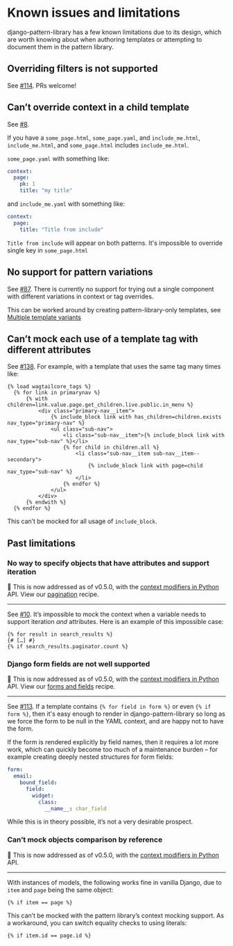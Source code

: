# Known issues and limitations

django-pattern-library has a few known limitations due to its design, which are worth knowing about when authoring templates or attempting to document them in the pattern library.

## Overriding filters is not supported

See [#114](https://github.com/torchbox/django-pattern-library/issues/114). PRs welcome!

## Can’t override context in a child template

See [#8](https://github.com/torchbox/django-pattern-library/issues/8).

If you have a `some_page.html`, `some_page.yaml`, and `include_me.html`, `include_me.html`, and `some_page.html` includes `include_me.html`.

`some_page.yaml` with something like:

```yaml
context:
  page:
    pk: 1
    title: "my title"
```

and `include_me.yaml` with something like:

```yaml
context:
  page:
    title: "Title from include"
```

`Title from include` will appear on both patterns. It's impossible to override single key in `some_page.html`

## No support for pattern variations

See [#87](https://github.com/torchbox/django-pattern-library/issues/87). There is currently no support for trying out a single component with different variations in context or tag overrides.

This can be worked around by creating pattern-library-only templates, see [Multiple template variants](../guides/multiple-variants.md)

## Can’t mock each use of a template tag with different attributes

See [#138](https://github.com/torchbox/django-pattern-library/issues/138). For example, with a template that uses the same tag many times like:

```django
{% load wagtailcore_tags %}
  {% for link in primarynav %}
      {% with children=link.value.page.get_children.live.public.in_menu %}
          <div class="primary-nav__item">
              {% include_block link with has_children=children.exists nav_type="primary-nav" %}
              <ul class="sub-nav">
                  <li class="sub-nav__item">{% include_block link with nav_type="sub-nav" %}</li>
                  {% for child in children.all %}
                      <li class="sub-nav__item sub-nav__item--secondary">
                          {% include_block link with page=child nav_type="sub-nav" %}
                      </li>
                  {% endfor %}
              </ul>
          </div>
      {% endwith %}
  {% endfor %}
```

This can’t be mocked for all usage of `include_block`.

## Past limitations

### No way to specify objects that have attributes and support iteration

🎉 This is now addressed as of v0.5.0, with the [context modifiers in Python](../guides/defining-template-context.md#modifying-template-contexts-with-python) API. View our [pagination](../recipes/pagination.md) recipe.

---

See [#10](https://github.com/torchbox/django-pattern-library/issues/10). It’s impossible to mock the context when a variable needs to support iteration _and_ attributes. Here is an example of this impossible case:

```django
{% for result in search_results %}
{# […] #}
{% if search_results.paginator.count %}
```

### Django form fields are not well supported

🎉 This is now addressed as of v0.5.0, with the [context modifiers in Python](../guides/defining-template-context.md#modifying-template-contexts-with-python) API. View our [forms and fields](../recipes/forms-and-fields.md) recipe.

---

See [#113](https://github.com/torchbox/django-pattern-library/issues/113). If a template contains `{% for field in form %}` or even `{% if form %}`, then it's easy enough to render in django-pattern-library so long as we force the form to be null in the YAML context, and are happy not to have the form.

If the form is rendered explicitly by field names, then it requires a lot more work, which can quickly become too much of a maintenance burden – for example creating deeply nested structures for form fields:

```yaml
form:
  email:
    bound_field:
      field:
        widget:
          class:
            __name__: char_field
```

While this is in theory possible, it’s not a very desirable prospect.

### Can’t mock objects comparison by reference

🎉 This is now addressed as of v0.5.0, with the [context modifiers in Python](../guides/defining-template-context.md#modifying-template-contexts-with-python) API.

---

With instances of models, the following works fine in vanilla Django, due to `item` and `page` being the same object:

```django
{% if item == page %}
```

This can’t be mocked with the pattern library’s context mocking support. As a workaround, you can switch equality checks to using literals:

```django
{% if item.id == page.id %}
```
